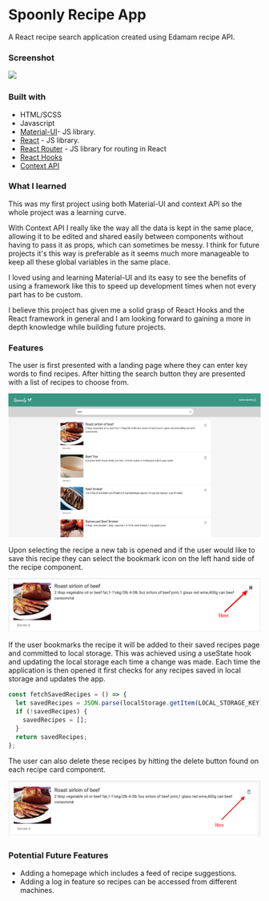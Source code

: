 # Spoonly Recipe App

A React recipe search application created using Edamam recipe API.

### Screenshot

![](src/images/spoonlyScreenshot.png)

### Built with

- HTML/SCSS
- Javascript
- [Material-UI](https://mui.com/)- JS library.
- [React](https://reactjs.org/) - JS library.
- [React Router](https://reactrouter.com/) - JS library for routing in React
- [React Hooks](https://reactjs.org/docs/hooks-intro.html)
- [Context API](https://reactjs.org/docs/context.html)

### What I learned

This was my first project using both Material-UI and context API so the whole project was a learning curve.

With Context API I really like the way all the data is kept in the same place, allowing it to be edited and shared easily between components without having to pass it as props, which can sometimes be messy. I think for future projects it's this way is preferable as it seems much more manageable to keep all these global variables in the same place.

I loved using and learning Material-UI and its easy to see the benefits of using a framework like this to speed up development times when not every part has to be custom.

I believe this project has given me a solid grasp of React Hooks and the React framework in general and I am looking forward to gaining a more in depth knowledge while building future projects.

### Features

The user is first presented with a landing page where they can enter key words to find recipes. After hitting the search button they are presented with a list of recipes to choose from.

![](src/images/resultsScreenshot.png)

Upon selecting the recipe a new tab is opened and if the user would like to save this recipe they can select the bookmark icon on the left hand side of the recipe component.

![](src/images/bookmarkScreenshot.png)

If the user bookmarks the recipe it will be added to their saved recipes page and committed to local storage. This was achieved using a useState hook and updating the local storage each time a change was made. Each time the application is then opened it first checks for any recipes saved in local storage and updates the app.

```javascript
const fetchSavedRecipes = () => {
  let savedRecipes = JSON.parse(localStorage.getItem(LOCAL_STORAGE_KEY));
  if (!savedRecipes) {
    savedRecipes = [];
  }
  return savedRecipes;
};
```

The user can also delete these recipes by hitting the delete button found on each recipe card component.

![](src/images/deleteScreenshot.png)

### Potential Future Features

- Adding a homepage which includes a feed of recipe suggestions.
- Adding a log in feature so recipes can be accessed from different machines.
